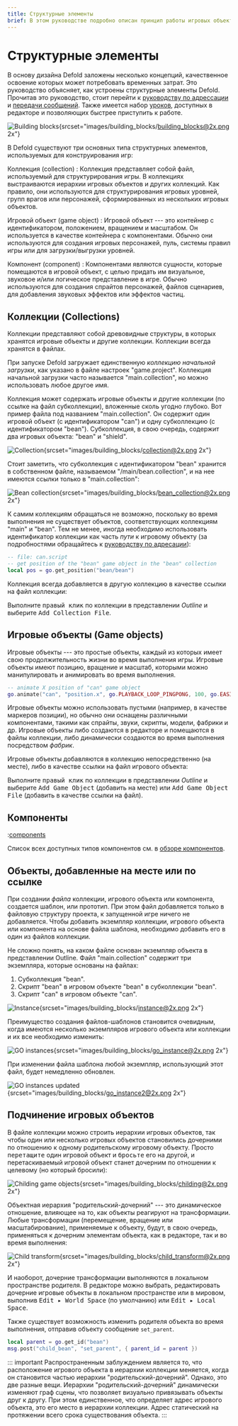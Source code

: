 ```yaml
---
title: Структурные элементы
brief: В этом руководстве подробно описан принцип работы игровых объектов, компонентов и коллекций.
---
```


#  Структурные элементы

В основу дизайна Defold заложены несколько концепций, качественное освоение которых может потребовать временных затрат. Это руководство объясняет, как устроены структурные элементы Defold. Прочитав это руководство, стоит перейти к [руководству по адрессации](/manuals/addressing) и [передачи сообщений](/manuals/message-passing). Также имеется набор [уроков](/tutorials/getting-started), доступных в редакторе и позволяющих быстрее приступить к работе.

![Building blocks](images/building_blocks/building_blocks.png){srcset="images/building_blocks/building_blocks@2x.png 2x"}

В Defold существуют три основных типа структурных элементов, используемых для конструирования игр:

Коллекция (collection)
: Коллекция представляет собой файл, используемый для структурирования игры. В коллекциях выстраиваются иерархии игровых объектов и других коллекций. Как правило, они используются для структурирования игровых уровней, групп врагов или персонажей, сформированных из нескольких игровых объектов.

Игровой объект (game object)
: Игровой объект --- это контейнер с идентификатором, положением, вращением и масштабом. Он используется в качестве контейнера с компонентами. Обычно они используются для создания игровых персонажей, пуль, системы правил игры или для загрузки/выгрузки уровней.

Компонент (сomponent)
: Компонентами являются сущности, которые помещаются в игровой объект, с целью придать им визуальное, звуковое и/или логическое представление в игре. Обычно используются для создания спрайтов персонажей, файлов сценариев, для добавления звуковых эффектов или эффектов частиц.

## Коллекции (Collections)

Коллекции представляют собой древовидные структуры, в которых хранятся игровые объекты и другие коллекции. Коллекции всегда хранятся в файлах.

При запуске Defold загружает единственную _коллекцию начальной загрузки_, как указано в файле настроек "game.project". Коллекция начальной загрузки часто называется "main.collection", но можно использовать любое другое имя.

Коллекция может содержать игровые объекты и другие коллекции (по ссылке на файл субколлекции), вложенные сколь угодно глубоко. Вот пример файла под названием "main.collection". Он содержит один игровой объект (с идентификатором "can") и одну субколлекцию (с идентификатором "bean"). Субколлекция, в свою очередь, содержит два игровых объекта: "bean" и "shield".

![Collection](images/building_blocks/collection.png){srcset="images/building_blocks/collection@2x.png 2x"}

Стоит заметить, что субколлекция с идентификатором "bean" хранится в собственном файле, называемом "/main/bean.collection", и на нее имеются ссылки только в "main.collection":

![Bean collection](images/building_blocks/bean_collection.png){srcset="images/building_blocks/bean_collection@2x.png 2x"}

К самим коллекциям обращаться не возможно, поскольку во время выполнения не существует объектов, соответствующих коллекциям "main" и "bean". Тем не менее, иногда необходимо использовать идентификатор коллекции как часть _пути_ к игровому объекту (за подробностями обращайтесь к [руководству по адресации](/manuals/addressing)):

```lua
-- file: can.script
-- get position of the "bean" game object in the "bean" collection
local pos = go.get_position("bean/bean")
```

Коллекция всегда добавляется в другую коллекцию в качестве ссылки на файл коллекции:

Выполните <kbd>правый клик</kbd> по коллекции в представлении *Outline* и выберите <kbd>Add Collection File</kbd>.

## Игровые объекты (Game objects)

Игровые объекты --- это простые объекты, каждый из которых имеет свою продолжительность жизни во время выполнения игры. Игровые объекты имеют позицию, вращение и масштаб, которыми можно манипулировать и анимировать во время выполнения.

```lua
-- animate X position of "can" game object
go.animate("can", "position.x", go.PLAYBACK_LOOP_PINGPONG, 100, go.EASING_LINEAR, 1.0)
```

Игровые объекты можно использовать пустыми (например, в качестве маркеров позиции), но обычно они оснащены различными компонентами, такими как спрайты, звуки, скрипты, модели, фабрики и др. Игровые объекты либо создаются в редакторе и помещаются в файлы коллекции, либо динамически создаются во время выполнения посредством _фабрик_.

Игровые объекты добавляются в коллекцию непосредственно (на месте), либо в качестве ссылки на файл игрового объекта:

Выполните <kbd>правый клик</kbd> по коллекции в представлении *Outline* и выберите <kbd>Add Game Object</kbd> (добавить на месте) или <kbd>Add Game Object File</kbd> (добавить в качестве ссылки на файл).


## Компоненты

:[components](../shared/components.md)

Список всех доступных типов компонентов см. в [обзоре компонентов](/manuals/components/).

## Объекты, добавленные на месте или по ссылке

При создании _файла_ коллекции, игрового объекта или компонента, создается шаблон, или прототип. При этом файл добавляется только в файловую структуру проекта, к запущенной игре ничего не добавляется. Чтобы добавить экземпляр коллекции, игрового объекта или компонента на основе файла шаблона, необходимо добавить его в один из файлов коллекции.

Не сложно понять, на каком файле основан экземпляр объекта в представлении Outline. Файл "main.collection" содержит три экземпляра, которые основаны на файлах:

1. Субколлекция "bean".
2. Скрипт "bean" в игровом объекте "bean" в субколлекции "bean".
3. Скрипт "can" в игровом объекте "can".

![Instance](images/building_blocks/instance.png){srcset="images/building_blocks/instance@2x.png 2x"}

Преимущество создания файлов-шаблонов становится очевидным, когда имеются несколько экземпляров игрового объекта или коллекции и их все необходимо изменить:

![GO instances](images/building_blocks/go_instance.png){srcset="images/building_blocks/go_instance@2x.png 2x"}

При изменении файла шаблона любой экземпляр, использующий этот файл, будет немедленно обновлен.

![GO instances updated](images/building_blocks/go_instance2.png){srcset="images/building_blocks/go_instance2@2x.png 2x"}

## Подчинение игровых объектов

В файле коллекции можно строить иерархии игровых объектов, так чтобы один или несколько игровых объектов становились дочерними по отношению к одному родительскому игровому объекту. Просто <kbd>перетащите</kbd> один игровой объект и <kbd>бросьте</kbd> его на другой, и перетаскиваемый игровой объект станет дочерним по отношении к целевому (но который бросили):

![Childing game objects](images/building_blocks/childing.png){srcset="images/building_blocks/childing@2x.png 2x"}

Объектная иерархия "родительский-дочерний" --- это динамическое отношение, влияющее на то, как объекты реагируют на трансформации. Любые трансформации (перемещение, вращение или масштабирование), применяемые к объекту, будут, в свою очередь, применяться к дочерним элементам объекта, как в редакторе, так и во время выполнения:

![Child transform](images/building_blocks/child_transform.png){srcset="images/building_blocks/child_transform@2x.png 2x"}

И наоборот, дочерние трансформации выполняются в локальном пространстве родителя. В редакторе можно выбрать, редактировать дочерние игровые объекты в локальном пространстве или в мировом, выполнив <kbd>Edit ▸ World Space</kbd> (по умолчанию) или <kbd>Edit ▸ Local Space</kbd>.

Также существует возможность изменить родителя объекта во время выполнения, отправив объекту сообщение `set_parent`.

```lua
local parent = go.get_id("bean")
msg.post("child_bean", "set_parent", { parent_id = parent })
```

::: important
Распространенным заблуждением является то, что расположение игрового объекта в иерархии коллекции меняется, когда он становится частью иерархии "родительский-дочерний". Однако, это две разные вещи. Иерархии "родительский-дочерний" динамически изменяют граф сцены, что позволяет визуально привязывать объекты друг к другу. При этом единственное, что определяет адрес игрового объекта, это его место в иерархии коллекции. Адрес статический на протяжении всего срока существования объекта.
:::
